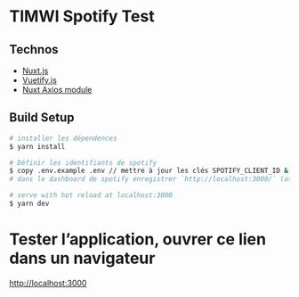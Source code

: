 # TIMWI Spotify Test

## Technos
- [Nuxt.js](https://nuxtjs.org)
- [Vuetify.js](https://vuetifyjs.com)
- [Nuxt Axios module](https://axios.nuxtjs.org/)

## Build Setup

```bash
# installer les dépendences
$ yarn install

# Définir les identifiants de spotify
$ copy .env.example .env // mettre à jour les clés SPOTIFY_CLIENT_ID & SPOTIFY_CLIENT_SECRET
# dans le dashboard de spotify enregistrer `http://localhost:3000/` (attention au / à la fin) comme lien de redirection.

# serve with hot reload at localhost:3000
$ yarn dev
```

# Tester l’application, ouvrer ce lien dans un navigateur
[http://localhost:3000](http://localhost:3000)
